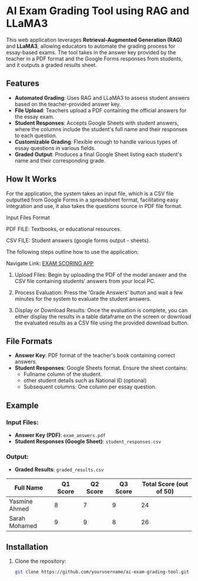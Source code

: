 # AI Exam Grading Tool using RAG and LLaMA3

This web application leverages **Retrieval-Augmented Generation (RAG)** and **LLaMA3**, allowing educators to automate the grading process for essay-based exams. The tool takes in the answer key provided by the teacher in a PDF format and the Google Forms responses from students, and it outputs a graded results sheet.

## Features

- **Automated Grading**: Uses RAG and LLaMA3 to assess student answers based on the teacher-provided answer key.
- **File Upload**: Teachers upload a PDF containing the official answers for the essay exam.
- **Student Responses**: Accepts Google Sheets with student answers, where the columns include the student's full name and their responses to each question.
- **Customizable Grading**: Flexible enough to handle various types of essay questions in various fields.
- **Graded Output**: Produces a final Google Sheet listing each student's name and their corresponding grade.

## How It Works

For the application, the system takes an input file, which is a CSV file outputted from Google Forms in a spreadsheet format, facilitating easy integration and use, it also takes the questions source in PDF file format. 

Input Files Format 

PDF FILE: Textbooks, or educational resources. 

CSV FILE: Student answers (google forms output - sheets). 

The following steps outline how to use the application: 

Navigate Link: [EXAM SCORING APP](https://examination-form-scoring.streamlit.app/)

1. Upload Files: Begin by uploading the PDF of the model answer and the CSV file containing students'
answers from your local PC.
2. Process Evaluation: Press the 'Grade Answers' button and wait a few minutes for the system to evaluate
the student answers.

3. Display or Download Results: Once the evaluation is complete, you can either display the results in a
table dataframe on the screen or download the evaluated results as a CSV file using the provided
download button.

## File Formats

- **Answer Key**: PDF format of the teacher's book containing correct answers.
- **Student Responses**: Google Sheets format. Ensure the sheet contains:
  - Fullname column of the student.
  - other student details such as National ID (optional)
  - Subsequent columns: One column per essay question.
  

## Example

### Input Files:
- **Answer Key (PDF)**: `exam_answers.pdf`
- **Student Responses (Google Sheet)**: `student_responses.csv`

### Output:
- **Graded Results**: `graded_results.csv`

| Full Name       | Q1 Score | Q2 Score | Q3 Score | Total Score (out of 50)|
|-----------------|----------|----------|----------|-------------|
| Yasmine Ahmed      | 8        | 7        | 9        | 24          |
| Sarah  Mohamed    | 9        | 9        | 8        | 26          |

## Installation

1. Clone the repository:
   ```bash
   git clone https://github.com/yourusername/ai-exam-grading-tool.git
